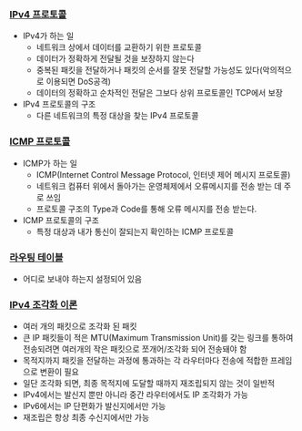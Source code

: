 ### [IPv4 프로토콜](https://youtu.be/_i8O_o2ozlE?list=PL0d8NnikouEWcF1jJueLdjRIC4HsUlULi)

- IPv4가 하는 일
  - 네트워크 상에서 데이터를 교환하기 위한 프로토콜
  - 데이터가 정확하게 전달될 것을 보장하지 않는다
  - 중복된 패킷을 전달하거나 패킷의 순서를 잘못 전달할 가능성도 있다(악의적으로 이용되면 DoS공격)
  - 데이터의 정확하고 순차적인 전달은 그보다 상위 프로토콜인 TCP에서 보장
- IPv4 프로토콜의 구조
  - 다른 네트워크의 특정 대상을 찾는 IPv4 프로토콜

### [ICMP 프로토콜](https://youtu.be/JaBCIUsFE74?list=PL0d8NnikouEWcF1jJueLdjRIC4HsUlULi)

- ICMP가 하는 일
  - ICMP(Internet Control Message Protocol, 인터넷 제어 메시지 프로토콜)
  - 네트워크 컴퓨터 위에서 돌아가는 운영체제에서 오류메시지를 전송 받는 데 주로 쓰임
  - 프로토콜 구조의 Type과 Code를 통해 오류 메시지를 전송 받는다.
- ICMP 프로토콜의 구조
  - 특정 대상과 내가 통신이 잘되는지 확인하는 ICMP 프로토콜

### [라우팅 테이블](https://youtu.be/CjnKNIyREHA?list=PL0d8NnikouEWcF1jJueLdjRIC4HsUlULi)

- 어디로 보내야 하는지 설정되어 있음

### [IPv4 조각화 이론](https://youtu.be/_AONcID7Sc8?list=PL0d8NnikouEWcF1jJueLdjRIC4HsUlULi)

- 여러 개의 패킷으로 조각화 된 패킷
- 큰 IP 패킷들이 적은 MTU(Maximum Transmission Unit)를 갖는 링크를 통하여 전송되려면 여러개의 작은 패킷으로 쪼개어/조각화 되어 전송돼야 함
- 목적지까지 패킷을 전달하는 과정에 통과하는 각 라우터마다 전송에 적합한 프레임으로 변환이 필요
- 일단 조각화 되면, 최종 목적지에 도달할 때까지 재조립되지 않는 것이 일반적
- IPv4에서는 발신지 뿐만 아니라 중간 라우터에서도 IP 조각화가 가능
- IPv6에서는 IP 단편화가 발신지에서만 가능
- 재조립은 항상 최종 수신지에서만 가능
